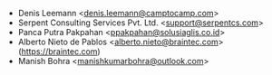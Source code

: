 - Denis Leemann \<<denis.leemann@camptocamp.com>\>
- Serpent Consulting Services Pvt. Ltd. \<<support@serpentcs.com>\>
- Panca Putra Pakpahan \<<ppakpahan@solusiaglis.co.id>\>
- Alberto Nieto de Pablos \<<alberto.nieto@braintec.com>\>
  (<https://braintec.com>)
- Manish Bohra \<<manishkumarbohra@outlook.com>\>
